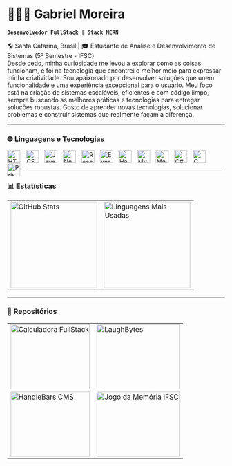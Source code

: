 # 👨🏽‍💻 Gabriel Moreira

**`Desenvolvedor FullStack | Stack MERN `**

🌎 Santa Catarina, Brasil | 🎓 Estudante de Análise e Desenvolvimento de Sistemas (5º Semestre - IFSC)
<br/>
Desde cedo, minha curiosidade me levou a explorar como as coisas funcionam, e foi na tecnologia que encontrei o melhor meio para expressar minha criatividade. Sou apaixonado por desenvolver soluções que unem funcionalidade e uma experiência excepcional para o usuário. Meu foco está na criação de sistemas escaláveis, eficientes e com código limpo, sempre buscando as melhores práticas e tecnologias para entregar soluções robustas. Gosto de aprender novas tecnologias, solucionar problemas e construir sistemas que realmente façam a diferença. 


---

### 🌐 Linguagens e Tecnologias

<img 
    align="left" 
    alt="HTML"
    title="HTML" 
    width="30px" 
    style="padding-right: 10px;" 
    src="https://cdn.jsdelivr.net/gh/devicons/devicon@latest/icons/html5/html5-original.svg" 
/>
<img 
    align="left" 
    alt="CSS" 
    title="CSS"
    width="30px" 
    style="padding-right: 10px;" 
    src="https://cdn.jsdelivr.net/gh/devicons/devicon@latest/icons/css3/css3-original.svg" 
/>
<img 
    align="left" 
    alt="JavaScript" 
    title="JavaScript"
    width="30px" 
    style="padding-right: 10px;" 
    src="https://cdn.jsdelivr.net/gh/devicons/devicon@latest/icons/javascript/javascript-original.svg" 
/>
<img 
    align="left" 
    alt="Node.JS"
    title="Node.JS" 
    width="30px" 
    style="padding-right: 10px;" 
    src="https://cdn.jsdelivr.net/gh/devicons/devicon@latest/icons/nodejs/nodejs-original.svg"
/>
<img 
    align="left" 
    alt="React"
    title="React" 
    width="30px" 
    style="padding-right: 10px;" 
    src="https://cdn.jsdelivr.net/gh/devicons/devicon@latest/icons/react/react-original.svg" 
/>
<img 
    align="left" 
    alt="Express" 
    title="Express"
    width="30px" 
    style="padding-right: 10px;" 
    src="https://cdn.jsdelivr.net/gh/devicons/devicon@latest/icons/express/express-original.svg"
/>
<img 
    align="left" 
    alt="HandleBars"
    title="HandleBars" 
    width="30px" 
    style="padding-right: 10px;" 
    src="https://cdn.jsdelivr.net/gh/devicons/devicon@latest/icons/handlebars/handlebars-original.svg" 
/>
<img 
    align="left" 
    alt="MySql"
    title="MySql" 
    width="30px" 
    style="padding-right: 10px;" 
    src="https://cdn.jsdelivr.net/gh/devicons/devicon@latest/icons/mysql/mysql-original.svg" 
/>
<img 
    align="left" 
    alt="MongoDB" 
    title="MongoDB"
    width="30px" 
    style="padding-right: 10px;" 
    src="https://cdn.jsdelivr.net/gh/devicons/devicon@latest/icons/mongodb/mongodb-original.svg" 
/>
<img 
    align="left" 
    alt="C#" 
    title="C#"
    width="30px" 
    style="padding-right: 10px;" 
    src="https://cdn.jsdelivr.net/gh/devicons/devicon@latest/icons/csharp/csharp-original.svg" 
/>
<img 
    align="left" 
    alt="C" 
    title="C"
    width="30px" 
    style="padding-right: 10px;" 
    src="https://cdn.jsdelivr.net/gh/devicons/devicon@latest/icons/c/c-original.svg"
  />
  <img 
    align="left" 
    alt="Prisma"
    title="Prisma" 
    width="30px" 
    style="padding-right: 10px;" 
    src="https://cdn.jsdelivr.net/gh/devicons/devicon@latest/icons/prisma/prisma-original.svg" 
/>

<br/>
<br/> 

---

### 📊 Estatísticas

<table>
  <tr>
    <td>
      <img 
        alt="GitHub Stats" 
        height="200" 
        src="https://github-readme-stats.vercel.app/api?username=Dev-Fubuki&theme=chartreuse-dark&hide=prs,issues,contribs&show_icons=true"  
      />
    </td>
    <td>
      <img 
        alt="Linguagens Mais Usadas" 
        height="200" 
        src="https://github-readme-stats.vercel.app/api/top-langs/?username=Dev-Fubuki&theme=chartreuse-dark&layout=compact&custom_title=Linguagens&langs_count=9" 
      />
    </td>
  </tr>
</table>

---

### 📁 Repositórios 

<table>
    <tr>
        <td>
            <a href="https://github.com/Dev-Fubuki/Calculadora-FullStack" target="_blank">
                <img 
                    alt="Calculadora FullStack"
                    height="150"
                    style="width: 100%;"
                    src="https://github-readme-stats.vercel.app/api/pin/?username=Dev-Fubuki&repo=Calculadora-FullStack"
                />
            </a>
        </td>
        <td>
            <a href="https://github.com/Dev-Fubuki/LaughBytes" target="_blank">
                <img 
                    alt="LaughBytes"
                    height="150"
                    style="width: 100%;"
                    src="https://github-readme-stats.vercel.app/api/pin/?username=Dev-Fubuki&repo=LaughBytes"
                />
            </a>
        </td>
    </tr>
    <tr>
        <td>
            <a href="https://github.com/Dev-Fubuki/HandleBars-Cms" target="_blank">
                <img 
                    alt="HandleBars CMS"
                    height="150"
                    style="width: 100%;"
                    src="https://github-readme-stats.vercel.app/api/pin/?username=Dev-Fubuki&repo=HandleBars-Cms"
                />
            </a>
        </td>
        <td>
            <a href="https://github.com/Dev-Fubuki/JogoDaMemoria-IFSC" target="_blank">
                <img 
                    alt="Jogo da Memória IFSC"
                    height="150"
                    style="width: 100%;"
                    src="https://github-readme-stats.vercel.app/api/pin/?username=Dev-Fubuki&repo=JogoDaMemoria-IFSC"
                />
            </a>
        </td>
    </tr>
</table>


